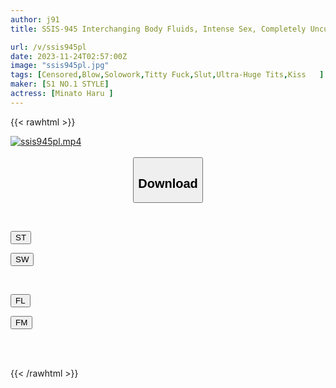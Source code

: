 ```yaml
---
author: j91
title: SSIS-945 Interchanging Body Fluids, Intense Sex, Completely Uncut Special Minato Hanaru

url: /v/ssis945pl
date: 2023-11-24T02:57:00Z
image: "ssis945pl.jpg"
tags: [Censored,Blow,Solowork,Titty Fuck,Slut,Ultra-Huge Tits,Kiss	 ]
maker: [S1 NO.1 STYLE]
actress: [Minato Haru ]
---
```



{{< rawhtml >}}

<div class="video" data-videoid="aRBxdW1YlqcxL96">
    <a href="javascript:;">
        <img src="/v/ssis945pl/ssis945pl.jpg" width="WIDTH" height="HEIGHT" alt="ssis945pl.mp4" loading="lazy">
    </a>
</div>

<script type="text/javascript" src="https://j91.asia/asset/on-demand-st.js"></script>

<br>
  <link rel="stylesheet" href="https://j91.asia/asset/bs5.css">
  
  <center>
  <button class="btn btn-primary" type="button" data-bs-toggle="collapse" data-bs-target=".multi-collapse" aria-expanded="false" aria-controls="multiCollapseExample1 multiCollapseExample2"><h2>Download</h2></button></center>
</p>
<div class="row">
  <div class="col">
    <div class="collapse multi-collapse" id="multiCollapseExample1">
      <div class="card card-body">
	      	      <br>
<div class="buttons">  
<p><a href="https://streamtape.to/v/aRBxdW1YlqcxL96" target="_blank"><button class="btn-hover color-3"><i class="fa fa-download"></i> ST</button></a></p>
<p><a href="https://flaswish.com/t93k759tnhyi" target="_blank"><button class="btn-hover color-2"><i class="fa fa-download"></i> SW</button></a></p></div>
    </div>
  </div>
</div>
  <div class="col">
    <div class="collapse multi-collapse" id="multiCollapseExample2">
      <div class="card card-body">
	      <br>
<div class="buttons">
<p><a href="javascript:;" target="_blank"><button class="btn-hover color-9"><i class="fa fa-download"></i> FL</button></a></p>
<p><a href="javascript:;" target="_blank"><button class="btn-hover color-8"><i class="fa fa-download"></i> FM</button></a></p></div>
<br><br>
      </div>
    </div>
  </div>
</div>

{{< /rawhtml >}}
